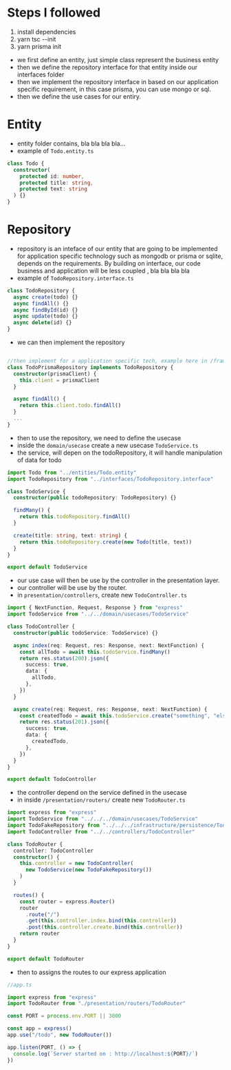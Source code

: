 # Steps I followed

1. install dependencies
2. yarn tsc --init
3. yarn prisma init

- we first define an entity, just simple class represent the business entity
- then we define the repository interface for that entity inside our interfaces folder
- then we implement the repository interface in based on our application specific requirement, in this case prisma, you can use mongo or sql.
- then we define the use cases for our entiry.

# Entity

- entity folder contains, bla bla bla bla...
- example of `Todo.entity.ts`

```ts
class Todo {
  constructor(
    protected id: number,
    protected title: string,
    protected text: string
  ) {}
}
```

# Repository

- repository is an inteface of our entity that are going to be implemented for application specific technology such as mongodb or prisma or sqlite, depends on the requirements. By building on interface, our code business and application will be less coupled , bla bla bla bla
- example of `TodoRepository.interface.ts`

```ts
class TodoRepository {
  async create(todo) {}
  async findAll() {}
  async findById(id) {}
  async update(todo) {}
  async delete(id) {}
}
```

- we can then implement the repository

```ts

//then implement for a application specific tech, example here in /framework/persistence/TodoPrismaRepository.ts
class TodoPrismaRepository implements TodoRepository {
  constructor(prismaClient) {
    this.client = prismaClient
  }

  async findAll() {
    return this.client.todo.findAll()
  }
  ...
}
```

- then to use the repository, we need to define the usecase
- inside the `domain/usecase` create a new usecase `TodoService.ts`
- the service, will depen on the todoRepository, it will handle manipulation of data for todo

```ts
import Todo from "../entities/Todo.entity"
import TodoRepository from "../interfaces/TodoRepository.interface"

class TodoService {
  constructor(public todoRepository: TodoRepository) {}

  findMany() {
    return this.todoRepository.findAll()
  }

  create(title: string, text: string) {
    return this.todoRepository.create(new Todo(title, text))
  }
}

export default TodoService
```

- our use case will then be use by the controller in the presentation layer.
- our controller will be use by the router.
- in `presentation/controllers`, create new `TodoController.ts`

```ts
import { NextFunction, Request, Response } from "express"
import TodoService from "../../domain/usecases/TodoService"

class TodoController {
  constructor(public todoService: TodoService) {}

  async index(req: Request, res: Response, next: NextFunction) {
    const allTodo = await this.todoService.findMany()
    return res.status(200).json({
      success: true,
      data: {
        allTodo,
      },
    })
  }

  async create(req: Request, res: Response, next: NextFunction) {
    const createdTodo = await this.todoService.create("something", "else")
    return res.status(201).json({
      success: true,
      data: {
        createdTodo,
      },
    })
  }
}

export default TodoController
```

- the controller depend on the service defined in the usecase
- in inside `/presentation/routers/` create new `TodoRouter.ts`

```ts
import express from "express"
import TodoService from "../../../domain/usecases/TodoService"
import TodoFakeRepository from "../../../infrastructure/persistence/TodoFakeRepository"
import TodoController from "../../controllers/TodoController"

class TodoRouter {
  controller: TodoController
  constructor() {
    this.controller = new TodoController(
      new TodoService(new TodoFakeRepository())
    )
  }

  routes() {
    const router = express.Router()
    router
      .route("/")
      .get(this.controller.index.bind(this.controller))
      .post(this.controller.create.bind(this.controller))
    return router
  }
}

export default TodoRouter
```

- then to assigns the routes to our express application

```ts
//app.ts

import express from "express"
import TodoRouter from "./presentation/routers/TodoRouter"

const PORT = process.env.PORT || 3000

const app = express()
app.use("/todo", new TodoRouter())

app.listen(PORT, () => {
  console.log(`Server started on : http://localhost:${PORT}/`)
})
```
